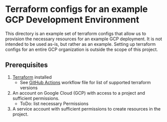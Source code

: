 # Terraform configs for an example GCP Development Environment

This directory is an example set of terraform configs that allow us to provision the necessary resources for an example GCP deployment. It is not intended to be used as-is, but rather as an example. Setting up terraform configs for an entire GCP organization is outside the scope of this project.

## Prerequisites

1. [Terraform](https://www.terraform.io/downloads.html) installed
   - See [GitHub Actions](/.github/workflows) workflow file for list of supported terraform versions
2. An account on Google Cloud (GCP) with access to a project and sufficient permissions.
   - ToDo: list necessary Permissions
3. A service account with sufficient permissions to create resources in the project.
